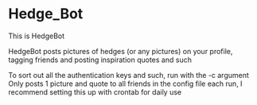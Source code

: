 # Hedge_Bot

This is HedgeBot

HedgeBot posts pictures of hedges (or any pictures) on your profile, tagging friends and posting inspiration quotes and such

To sort out all the authentication keys and such, run with the -c argument
Only posts 1 picture and quote to all friends in the config file each run, I recommend setting this up with crontab for daily use
